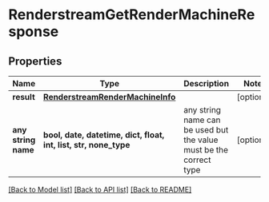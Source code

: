 # RenderstreamGetRenderMachineResponse


## Properties
Name | Type | Description | Notes
------------ | ------------- | ------------- | -------------
**result** | [**RenderstreamRenderMachineInfo**](RenderstreamRenderMachineInfo.md) |  | [optional] 
**any string name** | **bool, date, datetime, dict, float, int, list, str, none_type** | any string name can be used but the value must be the correct type | [optional]

[[Back to Model list]](../README.md#documentation-for-models) [[Back to API list]](../README.md#documentation-for-api-endpoints) [[Back to README]](../README.md)


